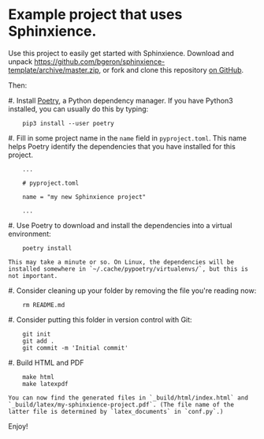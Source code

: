 # Example project that uses Sphinxience.

Use this project to easily get started with Sphinxience. Download and unpack https://github.com/bgeron/sphinxience-template/archive/master.zip, or fork and clone this repository [on GitHub](https://github.com/bgeron/sphinxience-template). 

Then:

#.  Install [Poetry](https://poetry.eustace.io/), a Python dependency manager. If you have Python3 installed, you can usually do this by typing:

        pip3 install --user poetry

#.  Fill in some project name in the `name` field in `pyproject.toml`. This name helps Poetry identify the dependencies that you have installed for this project.

        ...

        # pyproject.toml

        name = "my new Sphinxience project"

        ...

#.  Use Poetry to download and install the dependencies into a virtual environment:

        poetry install

    This may take a minute or so. On Linux, the dependencies will be installed somewhere in `~/.cache/pypoetry/virtualenvs/`, but this is not important.

#.  Consider cleaning up your folder by removing the file you're reading now:

        rm README.md

#.  Consider putting this folder in version control with Git:

        git init
        git add .
        git commit -m 'Initial commit'

#.  Build HTML and PDF
    
        make html
        make latexpdf

    You can now find the generated files in `_build/html/index.html` and `_build/latex/my-sphinxience-project.pdf`. (The file name of the latter file is determined by `latex_documents` in `conf.py`.)

Enjoy!